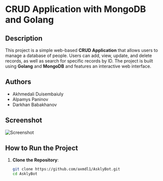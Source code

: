 # CRUD Application with MongoDB and Golang

## Description
This project is a simple web-based **CRUD Application** that allows users to manage a database of people. Users can add, view, update, and delete records, as well as search for specific records by ID. The project is built using **Golang** and **MongoDB** and features an interactive web interface.

## Authors
- Akhmedali Duisembaiuly
- Alpamys Paninov
- Darkhan Babakhanov

## Screenshot
![Screenshot](https://github.com/axmdl1/AsklyBot/Capture.PNG)

## How to Run the Project
1. **Clone the Repository**:
   ```bash
   git clone https://github.com/axmdl1/AsklyBot.git
   cd AsklyBot
